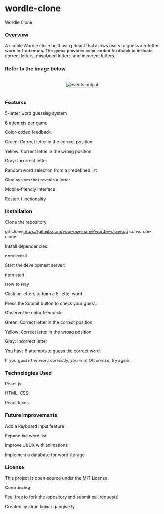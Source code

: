 
# wordle-clone
Wordle Clone

### Overview

A simple Wordle clone built using React that allows users to guess a 5-letter word in 6 attempts. The game provides color-coded feedback to indicate correct letters, misplaced letters, and incorrect letters.

### Refer to the image below

<br/>
<div style="text-align: center;">
    <img 
    src="https://imagekit.io/public/share/qdms7dhlt/a9920f8bc3c08bf0c308a6f17a847b6067e8caa904d3601cc5d8a2f3ed78e37bdb5fd8513b398cdd71f694f6fc780b8dc232ca71b6c244d92086bfd6f46048a569afca6d54f7b1ed2e87af19b5907f5f" 
    alt="events output" style="max-width:70%;box-shadow:0 2.8px 2.2px rgba(0, 0, 0, 0.12)">
</div>
<br/>

### Features

5-letter word guessing system

6 attempts per game

Color-coded feedback:

Green: Correct letter in the correct position

Yellow: Correct letter in the wrong position

Gray: Incorrect letter

Random word selection from a predefined list

Clue system that reveals a letter

Mobile-friendly interface

Restart functionality

### Installation

Clone the repository:

git clone https://github.com/your-username/wordle-clone.git
cd wordle-clone

Install dependencies:

npm install

Start the development server:

npm start

How to Play

Click on letters to form a 5-letter word.

Press the Submit button to check your guess.

Observe the color feedback:

Green: Correct letter in the correct position

Yellow: Correct letter in the wrong position

Gray: Incorrect letter

You have 6 attempts to guess the correct word.

If you guess the word correctly, you win! Otherwise, try again.

### Technologies Used

React.js

HTML, CSS

React Icons

### Future Improvements

Add a keyboard input feature

Expand the word list

Improve UI/UX with animations

Implement a database for word storage

### License

This project is open-source under the MIT License.

Contributing

Feel free to fork the repository and submit pull requests!

Created by kiran kumar gangisetty
